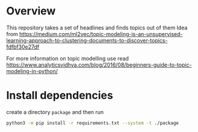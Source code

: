 # Overview

This repository takes a set of headlines and finds topics out of them 
Idea from https://medium.com/ml2vec/topic-modeling-is-an-unsupervised-learning-approach-to-clustering-documents-to-discover-topics-fdfbf30e27df

For more information on topic modelling use read https://www.analyticsvidhya.com/blog/2016/08/beginners-guide-to-topic-modeling-in-python/

# Install dependencies

create a directory `package` and then run 

```bash
python3 -m pip install -r requirements.txt --system -t ./package
```